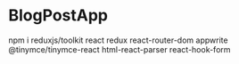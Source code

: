 # BlogPostApp
 
npm i reduxjs/toolkit react redux react-router-dom appwrite @tinymce/tinymce-react html-react-parser react-hook-form